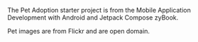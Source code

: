 The Pet Adoption starter project is from the Mobile Application Development with Android and Jetpack Compose zyBook.

Pet images are from Flickr and are open domain.